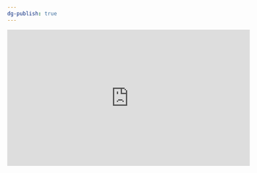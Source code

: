 ```yaml
---
dg-publish: true
---
```



<iframe width="560" height="315" src="https://www.youtube.com/embed/QYUdVmc7n78" title="YouTube video player" frameborder="0" allow="accelerometer; autoplay; clipboard-write; encrypted-media; gyroscope; picture-in-picture; web-share" allowfullscreen></iframe>